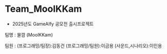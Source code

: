 # Team_MoolKKam
- 2025년도 GameAIfy 공모전 출시프로젝트

팀명 : 물깜 (MoolKKam)

팀원 : 
(프로그래밍/팀장):김동건
(프로그래밍/팀원):이금용
(사운드,시나리오):이인용

